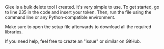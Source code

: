Glee is a bulk delete tool I created. It's very simple to use. To get started, go to line 235 in the code and insert your token. Then, run the file using the command line or any Python-compatible environment.

Make sure to open the setup file afterwards to download all the required libraries.

If you need help, feel free to create an "issue" or similar on GitHub.
